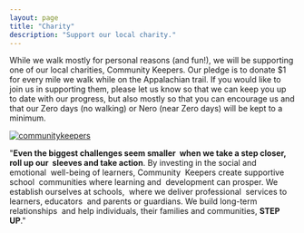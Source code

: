 ```yaml
---
layout: page
title: "Charity"
description: "Support our local charity."
---  
```


While we walk mostly for personal reasons (and fun!), we will be supporting one of our local charities, Community Keepers. Our pledge is to donate $1 for every mile we walk while on the Appalachian trail. If you would like to join us in supporting them, please let us know so that we can keep you up to date with our progress, but also mostly so that you can encourage us and that our Zero days (no walking) or Nero (near Zero days) will be kept to a minimum. 

<p><a style="border: none;" href="https://communitykeepers.org"><img src="https://communitykeepers.org/wp-content/uploads/2013/09/logo1.png" alt="communitykeepers" /></a></p>


"**Even the biggest challenges seem smaller  when we take a step closer, roll up our  sleeves and take action**.
By investing in the social and emotional  well-being of learners, Community  Keepers create supportive school  communities where learning and  development can prosper.
We establish ourselves at schools,  where we deliver professional  services to learners, educators  and parents or guardians.
We build long-term relationships  and help
individuals, their families and communities,
**STEP UP**."


